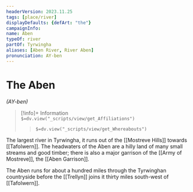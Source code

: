 ```yaml
---
headerVersion: 2023.11.25
tags: [place/river]
displayDefaults: {defArt: "the"}
campaignInfo:
name: Aben
typeOf: river
partOf: Tyrwingha
aliases: [Aben River, River Aben]
pronunciation: AY-ben
---
```

# The Aben
*(AY-ben)*
>[!info]+ Information  
> `$=dv.view("_scripts/view/get_Affiliations")`  
>> `$=dv.view("_scripts/view/get_Whereabouts")`

The largest river in Tyrwingha, it runs out of the [[Mostreve Hills]] towards [[Tafolwern]]. The headwaters of the Aben are a hilly land of many small streams and good timber; there is also a major garrison of the [[Army of Mostreve]], the [[Aben Garrison]].

The Aben runs for about a hundred miles through the Tyrwinghan countryside before the [[Trellyn]] joins it thirty miles south-west of [[Tafolwern]].
